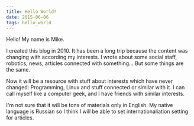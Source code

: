 ```yaml
---
title: Hello World!
date: 2015-06-06
tags: hello_world
---
```


Hello! My name is Mike.

I created this blog in 2010. It has been a long trip because the content was changing with according my interests. I wrote about some social staff, robotics, news, articles connected with something... But some things are the same.

Now it will be a resource with stuff about interests which have never changed: Programming, Linux and stuff connected or similar with it. I can call myself like a computer geek, and I have friends with similar interests.

I'm not sure that it will be tons of materials only in English. My native language is Russian so I think I will be able to set internationaliation setting for articles.
